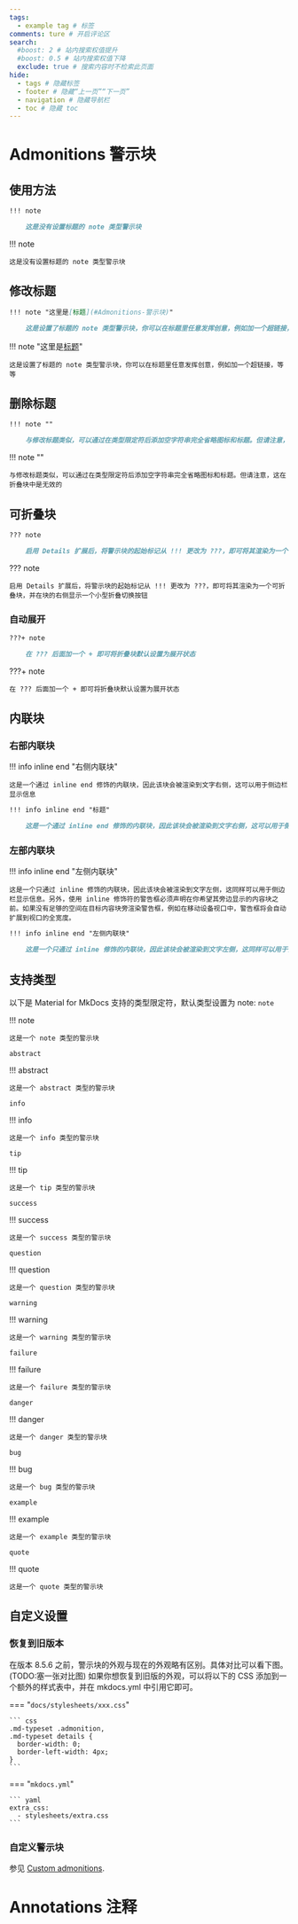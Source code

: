 ```yaml
---
tags:
  - example tag # 标签
comments: ture # 开启评论区
search:
  #boost: 2 # 站内搜索权值提升
  #boost: 0.5 # 站内搜索权值下降
  exclude: true # 搜索内容时不检索此页面
hide:
  - tags # 隐藏标签
  - footer # 隐藏“上一页”“下一页”
  - navigation # 隐藏导航栏
  - toc # 隐藏 toc
---
```


# Admonitions 警示块

## 使用方法

```Markdown
!!! note

    这是没有设置标题的 note 类型警示块
```

!!! note

    这是没有设置标题的 note 类型警示块

## 修改标题

```Markdown
!!! note "这里是[标题](#Admonitions-警示块)"

    这是设置了标题的 note 类型警示块，你可以在标题里任意发挥创意，例如加一个超链接，等等
```

!!! note "这里是[标题](#Admonitions-警示块)"

    这是设置了标题的 note 类型警示块，你可以在标题里任意发挥创意，例如加一个超链接，等等

## 删除标题

```Markdown
!!! note ""

    与修改标题类似，可以通过在类型限定符后添加空字符串完全省略图标和标题。但请注意，这在折叠块中无效
```

!!! note ""

    与修改标题类似，可以通过在类型限定符后添加空字符串完全省略图标和标题。但请注意，这在折叠块中是无效的

## 可折叠块

```Markdown
??? note

    启用 Details 扩展后，将警示块的起始标记从 !!! 更改为 ???，即可将其渲染为一个可折叠块，并在块的右侧显示一个小型折叠切换按钮
```

??? note

    启用 Details 扩展后，将警示块的起始标记从 !!! 更改为 ???，即可将其渲染为一个可折叠块，并在块的右侧显示一个小型折叠切换按钮

### 自动展开

```Markdown
???+ note

    在 ??? 后面加一个 + 即可将折叠块默认设置为展开状态
```

???+ note

    在 ??? 后面加一个 + 即可将折叠块默认设置为展开状态

## 内联块

### 右部内联块

!!! info inline end "右侧内联块"

    这是一个通过 inline end 修饰的内联块，因此该块会被渲染到文字右侧，这可以用于侧边栏显示信息

```Markdown
!!! info inline end "标题"

    这是一个通过 inline end 修饰的内联块，因此该块会被渲染到文字右侧，这可以用于侧边栏显示信息
```

### 左部内联块

!!! info inline end "左侧内联块"

    这是一个只通过 inline 修饰的内联块，因此该块会被渲染到文字左侧，这同样可以用于侧边栏显示信息。另外，使用 inline 修饰符的警告框必须声明在你希望其旁边显示的内容块之前。如果没有足够的空间在目标内容块旁渲染警告框，例如在移动设备视口中，警告框将会自动扩展到视口的全宽度。

```Markdown
!!! info inline end "左侧内联块"

    这是一个只通过 inline 修饰的内联块，因此该块会被渲染到文字左侧，这同样可以用于侧边栏显示信息
```

## 支持类型

以下是 Material for MkDocs 支持的类型限定符，默认类型设置为 note:
`note`

!!! note

    这是一个 note 类型的警示块

`abstract`

!!! abstract

    这是一个 abstract 类型的警示块

`info`

!!! info

    这是一个 info 类型的警示块

`tip`

!!! tip

    这是一个 tip 类型的警示块

`success`

!!! success

    这是一个 success 类型的警示块

`question`

!!! question

    这是一个 question 类型的警示块

`warning`

!!! warning

    这是一个 warning 类型的警示块

`failure`

!!! failure

    这是一个 failure 类型的警示块

`danger`

!!! danger

    这是一个 danger 类型的警示块

`bug`

!!! bug

    这是一个 bug 类型的警示块

`example`

!!! example

    这是一个 example 类型的警示块

`quote`

!!! quote

    这是一个 quote 类型的警示块

## 自定义设置

### 恢复到旧版本

在版本 8.5.6 之前，警示块的外观与现在的外观略有区别。具体对比可以看下图。
(TODO:塞一张对比图)
如果你想恢复到旧版的外观，可以将以下的 CSS 添加到一个额外的样式表中，并在 mkdocs.yml 中引用它即可。

=== "`docs/stylesheets/xxx.css`"

    ``` css
    .md-typeset .admonition,
    .md-typeset details {
      border-width: 0;
      border-left-width: 4px;
    }
    ```

=== "`mkdocs.yml`"

    ``` yaml
    extra_css:
      - stylesheets/extra.css
    ```

### 自定义警示块

参见 [Custom admonitions](https://squidfunk.github.io/mkdocs-material/reference/admonitions/#custom-admonitions).

# Annotations 注释
